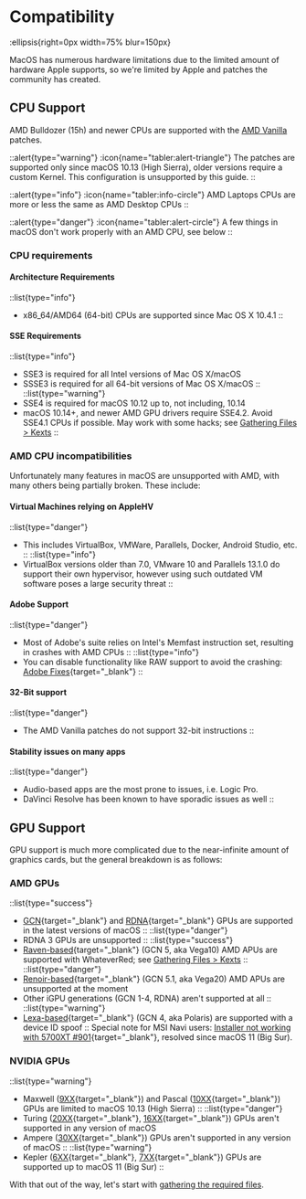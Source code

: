 # Compatibility

:ellipsis{right=0px width=75% blur=150px}

MacOS has numerous hardware limitations due to the limited amount of hardware Apple supports, so we're limited by Apple and patches the community has created.

## CPU Support

AMD Bulldozer (15h) and newer CPUs are supported with the [AMD Vanilla](https://github.com/AMD-OSX/AMD_Vanilla) patches.

::alert{type="warning"}
:icon{name="tabler:alert-triangle"} The patches are supported only since macOS 10.13 (High Sierra), older versions require a custom Kernel. This configuration is unsupported by this guide.
::

::alert{type="info"}
:icon{name="tabler:info-circle"} AMD Laptops CPUs are more or less the same as AMD Desktop CPUs
::

::alert{type="danger"}
:icon{name="tabler:alert-circle"} A few things in macOS don't work properly with an AMD CPU, see below
::

### CPU requirements

#### Architecture Requirements

::list{type="info"}
- x86_64/AMD64 (64-bit) CPUs are supported since Mac OS X 10.4.1
::

#### SSE Requirements

::list{type="info"}
- SSE3 is required for all Intel versions of Mac OS X/macOS
- SSSE3 is required for all 64-bit versions of Mac OS X/macOS
::
::list{type="warning"}
- SSE4 is required for macOS 10.12 up to, not including, 10.14
- macOS 10.14+, and newer AMD GPU drivers require SSE4.2. Avoid SSE4.1 CPUs if possible. May work with some hacks; see [Gathering Files > Kexts](/guide/gathering-files/kexts)
::

### AMD CPU incompatibilities

Unfortunately many features in macOS are unsupported with AMD, with many others being partially broken. These include:

#### Virtual Machines relying on AppleHV

::list{type="danger"}
- This includes VirtualBox, VMWare, Parallels, Docker, Android Studio, etc.
::
::list{type="info"}
- VirtualBox versions older than 7.0, VMware 10 and Parallels 13.1.0 do support their own hypervisor, however using such outdated VM software poses a large security threat
::

#### Adobe Support

::list{type="danger"}
- Most of Adobe's suite relies on Intel's Memfast instruction set, resulting in crashes with AMD CPUs
::
::list{type="info"}
- You can disable functionality like RAW support to avoid the crashing: [Adobe Fixes](https://gist.github.com/naveenkrdy/26760ac5135deed6d0bb8902f6ceb6bd){target="_blank"}
::

#### 32-Bit support

::list{type="danger"}
- The AMD Vanilla patches do not support 32-bit instructions
::

#### Stability issues on many apps

::list{type="danger"}
- Audio-based apps are the most prone to issues, i.e. Logic Pro.
- DaVinci Resolve has been known to have sporadic issues as well
::

## GPU Support

GPU support is much more complicated due to the near-infinite amount of graphics cards, but the general breakdown is as follows:

### AMD GPUs

::list{type="success"}
- [GCN](https://en.wikipedia.org/wiki/Graphics_Core_Next){target="_blank"} and [RDNA](https://en.wikipedia.org/wiki/RDNA_(microarchitecture)){target="_blank"} GPUs are supported in the latest versions of macOS
::
::list{type="danger"}
- RDNA 3 GPUs are unsupported
::
::list{type="success"}
- [Raven-based](https://www.techpowerup.com/gpu-specs/amd-raven.g816){target="_blank"} (GCN 5, aka Vega10) AMD APUs are supported with WhateverRed; see [Gathering Files > Kexts](/guide/gathering-files/kexts)
::
::list{type="danger"}
- [Renoir-based](https://www.techpowerup.com/gpu-specs/amd-renoir.g1058){target="_blank"} (GCN 5.1, aka Vega20) AMD APUs are unsupported at the moment
- Other iGPU generations (GCN 1-4, RDNA) aren't supported at all
::
::list{type="warning"}
- [Lexa-based](https://www.techpowerup.com/gpu-specs/amd-lexa.g806){target="_blank"} (GCN 4, aka Polaris) are supported with a device ID spoof
::
Special note for MSI Navi users: [Installer not working with 5700XT #901](https://github.com/acidanthera/bugtracker/issues/901){target="_blank"}, resolved since macOS 11 (Big Sur).

### NVIDIA GPUs

::list{type="warning"}
- Maxwell ([9XX](https://en.wikipedia.org/wiki/GeForce_900_series){target="_blank"}) and Pascal ([10XX](https://en.wikipedia.org/wiki/GeForce_10_series){target="_blank"}) GPUs are limited to macOS 10.13 (High Sierra)
::
::list{type="danger"}
- Turing ([20XX](https://en.wikipedia.org/wiki/GeForce_20_series){target="_blank"}, [16XX](https://en.wikipedia.org/wiki/GeForce_16_series){target="_blank"}) GPUs aren't supported in any version of macOS
- Ampere ([30XX](https://en.wikipedia.org/wiki/GeForce_30_series){target="_blank"}) GPUs aren't supported in any version of macOS
::
::list{type="warning"}
- Kepler ([6XX](https://en.wikipedia.org/wiki/GeForce_600_series){target="_blank"}, [7XX](https://en.wikipedia.org/wiki/GeForce_700_series){target="_blank"}) GPUs are supported up to macOS 11 (Big Sur)
::

With that out of the way, let's start with [gathering the required files](/guide/gathering-files).

